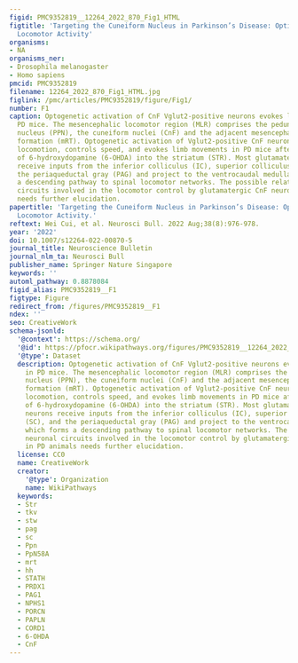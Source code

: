 ```yaml
---
figid: PMC9352819__12264_2022_870_Fig1_HTML
figtitle: 'Targeting the Cuneiform Nucleus in Parkinson’s Disease: Option to Improve
  Locomotor Activity'
organisms:
- NA
organisms_ner:
- Drosophila melanogaster
- Homo sapiens
pmcid: PMC9352819
filename: 12264_2022_870_Fig1_HTML.jpg
figlink: /pmc/articles/PMC9352819/figure/Fig1/
number: F1
caption: Optogenetic activation of CnF Vglut2-positive neurons evokes locomotion in
  PD mice. The mesencephalic locomotor region (MLR) comprises the pedunculopontine
  nucleus (PPN), the cuneiform nuclei (CnF) and the adjacent mesencephalic reticular
  formation (mRT). Optogenetic activation of Vglut2-positive CnF neurons increases
  locomotion, controls speed, and evokes limb movements in PD mice after injections
  of 6-hydroxydopamine (6-OHDA) into the striatum (STR). Most glutamatergic CnF neurons
  receive inputs from the inferior colliculus (IC), superior colliculus (SC), and
  the periaqueductal gray (PAG) and project to the ventrocaudal medulla, which forms
  a descending pathway to spinal locomotor networks. The possible related neuronal
  circuits involved in the locomotor control by glutamatergic CnF neurons in PD animals
  needs further elucidation.
papertitle: 'Targeting the Cuneiform Nucleus in Parkinson’s Disease: Option to Improve
  Locomotor Activity.'
reftext: Wei Cui, et al. Neurosci Bull. 2022 Aug;38(8):976-978.
year: '2022'
doi: 10.1007/s12264-022-00870-5
journal_title: Neuroscience Bulletin
journal_nlm_ta: Neurosci Bull
publisher_name: Springer Nature Singapore
keywords: ''
automl_pathway: 0.8878084
figid_alias: PMC9352819__F1
figtype: Figure
redirect_from: /figures/PMC9352819__F1
ndex: ''
seo: CreativeWork
schema-jsonld:
  '@context': https://schema.org/
  '@id': https://pfocr.wikipathways.org/figures/PMC9352819__12264_2022_870_Fig1_HTML.html
  '@type': Dataset
  description: Optogenetic activation of CnF Vglut2-positive neurons evokes locomotion
    in PD mice. The mesencephalic locomotor region (MLR) comprises the pedunculopontine
    nucleus (PPN), the cuneiform nuclei (CnF) and the adjacent mesencephalic reticular
    formation (mRT). Optogenetic activation of Vglut2-positive CnF neurons increases
    locomotion, controls speed, and evokes limb movements in PD mice after injections
    of 6-hydroxydopamine (6-OHDA) into the striatum (STR). Most glutamatergic CnF
    neurons receive inputs from the inferior colliculus (IC), superior colliculus
    (SC), and the periaqueductal gray (PAG) and project to the ventrocaudal medulla,
    which forms a descending pathway to spinal locomotor networks. The possible related
    neuronal circuits involved in the locomotor control by glutamatergic CnF neurons
    in PD animals needs further elucidation.
  license: CC0
  name: CreativeWork
  creator:
    '@type': Organization
    name: WikiPathways
  keywords:
  - Str
  - tkv
  - stw
  - pag
  - sc
  - Ppn
  - PpN58A
  - mrt
  - hh
  - STATH
  - PRDX1
  - PAG1
  - NPHS1
  - PORCN
  - PAPLN
  - CORD1
  - 6-OHDA
  - CnF
---
```

